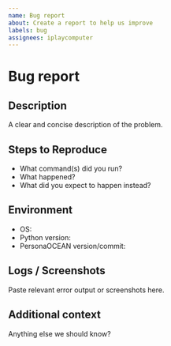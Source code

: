 ```yaml
---
name: Bug report
about: Create a report to help us improve
labels: bug
assignees: iplaycomputer
---
```


# Bug report

## Description

A clear and concise description of the problem.

## Steps to Reproduce

- What command(s) did you run?
- What happened?
- What did you expect to happen instead?

## Environment

- OS:
- Python version:
- PersonaOCEAN version/commit:

## Logs / Screenshots

Paste relevant error output or screenshots here.

## Additional context

Anything else we should know?
